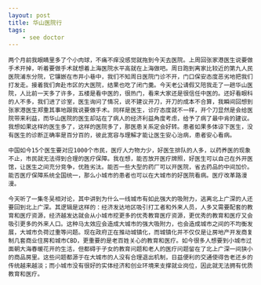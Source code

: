 ```yaml
---
layout: post
title: 华山医院行
tags:
    - see doctor
---
```


	两个月前我眼睛里多了个小肉球，不痛不痒没感觉就拖到今天去医院。上周回张家港医生说要做手术开掉，听着要做手术就想着上海医院水平高就在上海做吧。周日跑到离家比较近的第九人民医院浦东分院，它镶嵌在市井小巷中，我们不知周日医院门诊不开，门口保安态度恶劣地把我们打发走。接着我们奔赴市区的大医院，结果也吃了闭门羹。今天老公请假又陪我走了一趟华山医院，人比前一天多了许多，五楼是看中医的，很热门，看来大家还是很信任中医的。还好看眼科的人不多，我们进了诊室，医生询问了情况，说不建议开刀，开刀的成本不合算，我瞬间回想到张家港医生郑重其事地跟我说要做手术。同样是医生，诊疗态度就不一样，开个刀显然是会给医院带来利益，而华山医院的医生却站在了病人的经济利益角度考虑，给予了病了最中肯的建议。我想如果这样的医生多了，这样的医院多了，那医患关系定会好转。患者如果多体谅下医生，没有医生的诊断正确率是百分百的，彼此宽容与理解才能让医生安心治病，患者安心看病。
	
	中国如今15个医生要对应1000个市民，医疗人力物力少，好医生排队的人多，以药养医的现象不止，市民就无法得到合理的医疗保障。我在想，能否放开医疗牌照，好医生可以自己在外开医馆，让医生之间充分竞争，优胜劣汰。能否一些大型的药厂可以开医院，省去药品的中间加价。能否医疗保障系统全国统一，那么小城市的患者也可以在大城市的好医院看病。医疗改革路漫漫。

	今天听了一集冬吴相对论，其中讲到为什么一线城市有如此强大的吸附力，逃离北上广深的人还要回到北上广深。其逻辑是这样的：经济发达地区吸引打工者和外来人员，人多又需要配套的教育和医疗资源，经济越发达就会从小城市挖更多的优秀教育医疗资源，更优秀的教育和医疗又会吸引更多的外来人口。这种马太效应会造成大城市的强大吸附力，也会造成城市之间的不均衡发展，大城市负荷过重等问题。现在政府正在推动城镇化，而城镇化并不仅仅是让房地产开发商复制几套商业住房和城市CBD，更重要的是老百姓关心的教育和医疗。如今很多人想要到小城市过面朝大海春暖花开的生活，但都碍于子女的教育问题和老人的医疗问题留在了北上广深一间狭小的商品房里。这些问题都源于在大城市的人没有合理退出机制，日益便利的交通使得告老还乡的传统越来越淡；而小城市没有很好的实体经济和创业环境来支撑就业岗位，因此就无法拥有优质教育和医疗。
